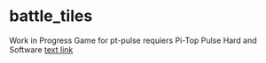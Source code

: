 # battle_tiles
Work in Progress Game for pt-pulse
requiers Pi-Top Pulse Hard and Software  [text link](https://github.com/pi-top/pi-topPULSE)

